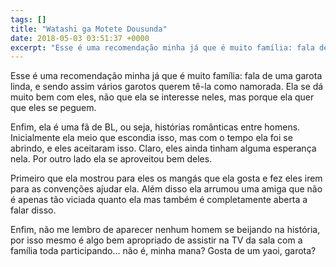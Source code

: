 ```yaml
---
tags: []
title: "Watashi ga Motete Dousunda"
date: 2018-05-03 03:51:37 +0000
excerpt: "Esse é uma recomendação minha já que é muito família: fala de uma garota linda, e sendo assim vários garotos querem tê-la como namorada...."
---
```


Esse é uma recomendação minha já que é muito família: fala de uma garota linda, e sendo assim vários garotos querem tê-la como namorada. Ela se dá muito bem com eles, não que ela se interesse neles, mas porque ela quer que eles se peguem.

Enfim, ela é uma fã de BL, ou seja, histórias românticas entre homens. Inicialmente ela meio que escondia isso, mas com o tempo ela foi se abrindo, e eles aceitaram isso. Claro, eles ainda tinham alguma esperança nela. Por outro lado ela se aproveitou bem deles.

Primeiro que ela mostrou para eles os mangás que ela gosta e fez eles irem para as convenções ajudar ela. Além disso ela arrumou uma amiga que não é apenas tão viciada quanto ela mas também é completamente aberta a falar disso.

Enfim, não me lembro de aparecer nenhum homem se beijando na história, por isso mesmo é algo bem apropriado de assistir na TV da sala com a família toda participando… não é, minha mana? Gosta de um yaoi, garota?